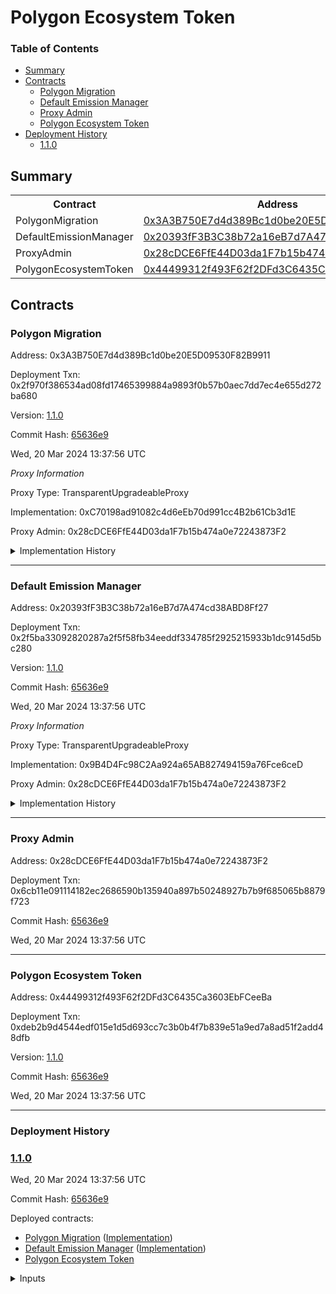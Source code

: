 # Polygon Ecosystem Token


### Table of Contents
- [Summary](#summary)
- [Contracts](#contracts)
	- [Polygon Migration](#polygon-migration)
	- [Default Emission Manager](#default-emission-manager)
	- [Proxy Admin](#proxy-admin)
	- [Polygon Ecosystem Token](#polygon-ecosystem-token)
- [Deployment History](#deployment-history)
	- [1.1.0](#110)

## Summary
  <table>
  <tr>
      <th>Contract</th>
      <th>Address</th>
      <th>Version</th>
  </tr><tr>
      <td>PolygonMigration</td>
      <td><a href="" target="_blank">0x3A3B750E7d4d389Bc1d0be20E5D09530F82B9911</a></td>
      <td>1.1.0</td>
      </tr>
<tr>
      <td>DefaultEmissionManager</td>
      <td><a href="" target="_blank">0x20393fF3B3C38b72a16eB7d7A474cd38ABD8Ff27</a></td>
      <td>1.1.0</td>
      </tr>
<tr>
      <td>ProxyAdmin</td>
      <td><a href="" target="_blank">0x28cDCE6FfE44D03da1F7b15b474a0e72243873F2</a></td>
      <td>N/A</td>
      </tr>
<tr>
      <td>PolygonEcosystemToken</td>
      <td><a href="" target="_blank">0x44499312f493F62f2DFd3C6435Ca3603EbFCeeBa</a></td>
      <td>1.1.0</td>
      </tr></table>

## Contracts

### Polygon Migration

Address: 0x3A3B750E7d4d389Bc1d0be20E5D09530F82B9911

Deployment Txn: 0x2f970f386534ad08fd17465399884a9893f0b57b0aec7dd7ec4e655d272ba680

Version: [1.1.0](https://github.com/0xPolygon/pol-token/releases/tag/1.1.0)

Commit Hash: [65636e9](https://github.com/0xPolygon/pol-token/commit/65636e957b2828c44cab28e1c22fc912e51f0c54)

Wed, 20 Mar 2024 13:37:56 UTC


_Proxy Information_



Proxy Type: TransparentUpgradeableProxy



Implementation: 0xC70198ad91082c4d6eEb70d991cc4B2b61Cb3d1E



Proxy Admin: 0x28cDCE6FfE44D03da1F7b15b474a0e72243873F2



<details>
<summary>Implementation History</summary>
<table>
    <tr>
        <th>Version</th>
        <th>Address</th>
        <th>Commit Hash</th>
    </tr>
    <tr>
        <td><a href="https://github.com/0xPolygon/pol-token/releases/tag/1.1.0" target="_blank">1.1.0</a></td>
        <td><a href="" target="_blank">0xC70198ad91082c4d6eEb70d991cc4B2b61Cb3d1E</a></td>
        <td><a href="https://github.com/0xPolygon/pol-token/commit/65636e957b2828c44cab28e1c22fc912e51f0c54" target="_blank">65636e9</a></td>
    </tr>
</table>
</details>
  

 --- 

### Default Emission Manager

Address: 0x20393fF3B3C38b72a16eB7d7A474cd38ABD8Ff27

Deployment Txn: 0x2f5ba33092820287a2f5f58fb34eeddf334785f2925215933b1dc9145d5bc280

Version: [1.1.0](https://github.com/0xPolygon/pol-token/releases/tag/1.1.0)

Commit Hash: [65636e9](https://github.com/0xPolygon/pol-token/commit/65636e957b2828c44cab28e1c22fc912e51f0c54)

Wed, 20 Mar 2024 13:37:56 UTC


_Proxy Information_



Proxy Type: TransparentUpgradeableProxy



Implementation: 0x9B4D4Fc98C2Aa924a65AB827494159a76Fce6ceD



Proxy Admin: 0x28cDCE6FfE44D03da1F7b15b474a0e72243873F2



<details>
<summary>Implementation History</summary>
<table>
    <tr>
        <th>Version</th>
        <th>Address</th>
        <th>Commit Hash</th>
    </tr>
    <tr>
        <td><a href="https://github.com/0xPolygon/pol-token/releases/tag/1.1.0" target="_blank">1.1.0</a></td>
        <td><a href="" target="_blank">0x9B4D4Fc98C2Aa924a65AB827494159a76Fce6ceD</a></td>
        <td><a href="https://github.com/0xPolygon/pol-token/commit/65636e957b2828c44cab28e1c22fc912e51f0c54" target="_blank">65636e9</a></td>
    </tr>
</table>
</details>
  

 --- 

### Proxy Admin

Address: 0x28cDCE6FfE44D03da1F7b15b474a0e72243873F2

Deployment Txn: 0x6cb11e091114182ec2686590b135940a897b50248927b7b9f685065b8879f723



Commit Hash: [65636e9](https://github.com/0xPolygon/pol-token/commit/65636e957b2828c44cab28e1c22fc912e51f0c54)

Wed, 20 Mar 2024 13:37:56 UTC


 --- 

### Polygon Ecosystem Token

Address: 0x44499312f493F62f2DFd3C6435Ca3603EbFCeeBa

Deployment Txn: 0xdeb2b9d4544edf015e1d5d693cc7c3b0b4f7b839e51a9ed7a8ad51f2add48dfb

Version: [1.1.0](https://github.com/0xPolygon/pol-token/releases/tag/1.1.0)

Commit Hash: [65636e9](https://github.com/0xPolygon/pol-token/commit/65636e957b2828c44cab28e1c22fc912e51f0c54)

Wed, 20 Mar 2024 13:37:56 UTC


----


### Deployment History


### [1.1.0](https://github.com/0xPolygon/pol-token/releases/tag/1.1.0)

Wed, 20 Mar 2024 13:37:56 UTC

Commit Hash: [65636e9](https://github.com/0xPolygon/pol-token/commit/65636e957b2828c44cab28e1c22fc912e51f0c54)

Deployed contracts:

- [Polygon Migration](0x3A3B750E7d4d389Bc1d0be20E5D09530F82B9911) ([Implementation](0xC70198ad91082c4d6eEb70d991cc4B2b61Cb3d1E))
- [Default Emission Manager](0x20393fF3B3C38b72a16eB7d7A474cd38ABD8Ff27) ([Implementation](0x9B4D4Fc98C2Aa924a65AB827494159a76Fce6ceD))
- [Polygon Ecosystem Token](0x44499312f493F62f2DFd3C6435Ca3603EbFCeeBa)

<details>
<summary>Inputs</summary>
<table>
    <tr>
        <th>Parameter</th>
        <th>Value</th>
    </tr>
    
<tr>
    <td>matic</td>
    <td>0x3fd0A53F4Bf853985a95F4Eb3F9C9FDE1F8e2b53</td>
</tr>

<tr>
    <td>protocolCouncil</td>
    <td>0xeE76bECaF80fFe451c8B8AFEec0c21518Def02f9</td>
</tr>

<tr>
    <td>treasury</td>
    <td>0xeE76bECaF80fFe451c8B8AFEec0c21518Def02f9</td>
</tr>

<tr>
    <td>stakeManager</td>
    <td>0x4AE8f648B1Ec892B6cc68C89cc088583964d08bE</td>
</tr>

<tr>
    <td>emergencyCouncil</td>
    <td>0xeE76bECaF80fFe451c8B8AFEec0c21518Def02f9</td>
</tr>
</table>
</details>
    